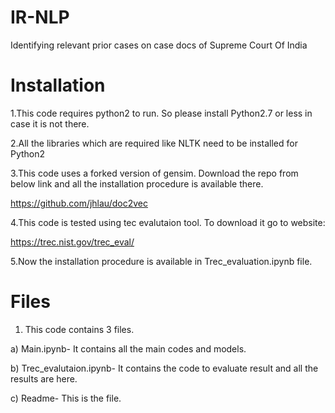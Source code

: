 # IR-NLP
Identifying relevant prior cases on case docs of Supreme Court Of India

# Installation

1.This code requires python2 to run. So please install Python2.7 or less in case it is not there.

2.All the libraries which are required like NLTK need to be installed for Python2

3.This code uses a forked version of gensim. Download the repo from below link and all the installation procedure is available there.

https://github.com/jhlau/doc2vec

4.This code is tested using tec evalutaion tool. To download it go to website:

https://trec.nist.gov/trec_eval/

5.Now the installation procedure is available in Trec_evaluation.ipynb file.

# Files

1. This code contains 3 files.

a) Main.ipynb- It contains all the main codes and models.

b) Trec_evalutaion.ipynb- It contains the code to evaluate result and all the results are here.

c) Readme- This is the file.
